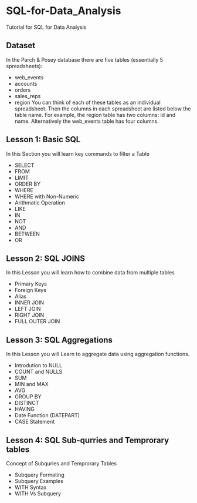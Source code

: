 # SQL-for-Data_Analysis
Tutorial for SQL for Data Analysis

## Dataset
In the Parch & Posey database there are five tables (essentially 5 spreadsheets):
- web_events
- accounts
- orders
- sales_reps
- region
You can think of each of these tables as an individual spreadsheet. Then the columns in each spreadsheet are listed below the table name. For example, the region table has two columns: id and name. Alternatively the web_events table has four columns.


## Lesson 1: Basic SQL
In this Section you will learn key commands to filter a Table
- SELECT 
- FROM
- LIMIT
- ORDER BY
- WHERE
- WHERE with Non-Numeric
- Arithmatic Operation
- LIKE
- IN 
- NOT
- AND
- BETWEEN
- OR

## Lesson 2: SQL JOINS 
In this Lesson you will learn how to combine data from multiple tables
- Primary Keys
- Foreign Keys
- Alias
- INNER JOIN
- LEFT JOIN
- RIGHT JOIN
- FULL OUTER JOIN

## Lesson 3: SQL Aggregations
In this Lesson you will Learn to aggregate data using aggregation functions.
- Introdution to NULL
- COUNT and NULLS
- SUM
- MIN and MAX
- AVG
- GROUP BY
- DISTINCT
- HAVING
- Date Function (DATEPART)
- CASE Statement

## Lesson 4: SQL Sub-qurries and Temprorary tables
Concept of Subquries and Temprorary Tables
- Subquery Formating
- Subquery Examples
- WITH Syntax
- WITH Vs Subquery





